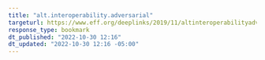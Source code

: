 ```yaml
---
title: "alt.interoperability.adversarial"
targeturl: https://www.eff.org/deeplinks/2019/11/altinteroperabilityadversarial 
response_type: bookmark
dt_published: "2022-10-30 12:16"
dt_updated: "2022-10-30 12:16 -05:00"
---
```

